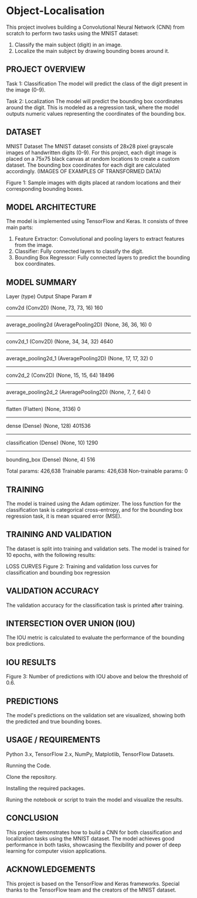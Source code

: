# Object-Localisation
This project involves building a Convolutional Neural Network (CNN) from scratch to perform two tasks using the MNIST dataset:

1. Classify the main subject (digit) in an image.
2. Localize the main subject by drawing bounding boxes around it.

PROJECT OVERVIEW
----------------

Task 1: Classification
The model will predict the class of the digit present in the image (0-9).

Task 2: Localization
The model will predict the bounding box coordinates around the digit. This is modeled as a regression task, where the model outputs numeric values representing the coordinates of the bounding box.

DATASET
-------

MNIST Dataset
The MNIST dataset consists of 28x28 pixel grayscale images of handwritten digits (0-9). For this project, each digit image is placed on a 75x75 black canvas at random locations to create a custom dataset. The bounding box coordinates for each digit are calculated accordingly. (IMAGES OF EXAMPLES OF TRANSFORMED DATA)

Figure 1: Sample images with digits placed at random locations and their corresponding bounding boxes.

MODEL ARCHITECTURE
------------------

The model is implemented using TensorFlow and Keras. It consists of three main parts:

1. Feature Extractor: Convolutional and pooling layers to extract features from the image.
2. Classifier: Fully connected layers to classify the digit.
3. Bounding Box Regressor: Fully connected layers to predict the bounding box coordinates.

MODEL SUMMARY
-------------

Layer (type)                 Output Shape              Param #   

conv2d (Conv2D)              (None, 73, 73, 16)        160       
_________________________________________________________________
average_pooling2d (AveragePooling2D)  (None, 36, 36, 16)        0         
_________________________________________________________________
conv2d_1 (Conv2D)            (None, 34, 34, 32)        4640      
_________________________________________________________________
average_pooling2d_1 (AveragePooling2D)  (None, 17, 17, 32)        0         
_________________________________________________________________
conv2d_2 (Conv2D)            (None, 15, 15, 64)        18496     
_________________________________________________________________
average_pooling2d_2 (AveragePooling2D)  (None, 7, 7, 64)          0         
_________________________________________________________________
flatten (Flatten)            (None, 3136)              0         
_________________________________________________________________
dense (Dense)                (None, 128)               401536    
_________________________________________________________________
classification (Dense)       (None, 10)                1290      
_________________________________________________________________
bounding_box (Dense)         (None, 4)                 516       

Total params: 426,638
Trainable params: 426,638
Non-trainable params: 0

TRAINING
--------

The model is trained using the Adam optimizer. The loss function for the classification task is categorical cross-entropy, and for the bounding box regression task, it is mean squared error (MSE).

TRAINING AND VALIDATION
-----------------------
The dataset is split into training and validation sets. The model is trained for 10 epochs, with the following results:

LOSS CURVES
Figure 2: Training and validation loss curves for classification and bounding box regression

VALIDATION ACCURACY
-------------------
The validation accuracy for the classification task is printed after training.

INTERSECTION OVER UNION (IOU)
--
The IOU metric is calculated to evaluate the performance of the bounding box predictions.

IOU RESULTS
-

Figure 3: Number of predictions with IOU above and below the threshold of 0.6.

PREDICTIONS
-
The model's predictions on the validation set are visualized, showing both the predicted and true bounding boxes.

USAGE / REQUIREMENTS
-
Python 3.x, 
TensorFlow 2.x, 
NumPy, 
Matplotlib, 
TensorFlow Datasets.

Running the Code.

Clone the repository. 

Installing the required packages.

Runing the notebook or script to train the model and visualize the results.

CONCLUSION
-
This project demonstrates how to build a CNN for both classification and localization tasks using the MNIST dataset. The model achieves good performance in both tasks, showcasing the flexibility and power of deep learning for computer vision applications.

ACKNOWLEDGEMENTS
-
This project is based on the TensorFlow and Keras frameworks. Special thanks to the TensorFlow team and the creators of the MNIST dataset.

